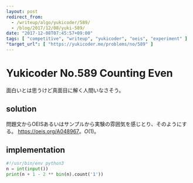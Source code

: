 ```yaml
---
layout: post
redirect_from:
  - /writeup/algo/yukicoder/589/
  - /blog/2017/12/08/yuki-589/
date: "2017-12-08T07:45:57+09:00"
tags: [ "competitive", "writeup", "yukicoder", "oeis", "experiment" ]
"target_url": [ "https://yukicoder.me/problems/no/589" ]
---
```


# Yukicoder No.589 Counting Even

面白いとは思うけど真面目に解く人間いなさそう。

## solution

問題文からOEISあるいはサンプルから実験の雰囲気を感じとり、そのようにする。
<https://oeis.org/A048967>。$O(1)$。


## implementation

``` python
#!/usr/bin/env python3
n = int(input())
print(n + 1 - 2 ** bin(n).count('1'))
```
